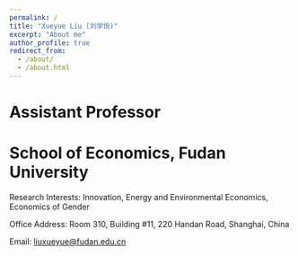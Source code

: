 ```yaml
---
permalink: /
title: "Xueyue Liu (刘学悦)"
excerpt: "About me"
author_profile: true
redirect_from: 
  - /about/
  - /about.html
---
```


Assistant Professor
=====

School of Economics, Fudan University
=====




Research Interests: Innovation, Energy and Environmental Economics, Economics of Gender

Office Address: Room 310, Building  #11, 220 Handan Road, Shanghai, China

Email: liuxueyue@fudan.edu.cn
